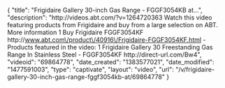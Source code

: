 {
    "title": "Frigidaire Gallery 30-inch Gas Range - FGGF3054KB at...",
    "description": "http:\/\/videos.abt.com\/?v=1264720363 Watch this video featuring products from Frigidaire and buy from a large selection on ABT.    More information 1 Buy Frigidaire FGGF3054KF http:\/\/www.abt.com\/product\/40916\/Frigidaire-FGGF3054KF.html   - Products featured in the video: 1 Frigidaire Gallery 30  Freestanding Gas Range In Stainless Steel - FGGF3054KF http:\/\/direct-url.com\/Bw4",
    "videoid": "69864778",
    "date_created": "1383577021",
    "date_modified": "1477591003",
    "type": "captivate",
    "layout": "video",
    "url": "\/v\/frigidaire-gallery-30-inch-gas-range-fggf3054kb-at\/69864778"
}